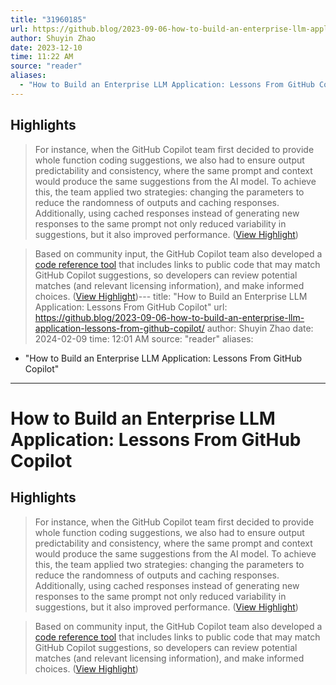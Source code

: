 ```yaml
---
title: "31960185"
url: https://github.blog/2023-09-06-how-to-build-an-enterprise-llm-application-lessons-from-github-copilot/
author: Shuyin Zhao
date: 2023-12-10
time: 11:22 AM
source: "reader"
aliases:
  - "How to Build an Enterprise LLM Application: Lessons From GitHub Copilot"
---
```

## Highlights
> For instance, when the GitHub Copilot team first decided to provide whole function coding suggestions, we also had to ensure output predictability and consistency, where the same prompt and context would produce the same suggestions from the AI model.
> To achieve this, the team applied two strategies: changing the parameters to reduce the randomness of outputs and caching responses. Additionally, using cached responses instead of generating new responses to the same prompt not only reduced variability in suggestions, but it also improved performance. ([View Highlight](https://read.readwise.io/read/01h9razw6psr2ht3tv2aw01ce6))

> Based on community input, the GitHub Copilot team also developed a [code reference tool](https://github.blog/2023-08-03-introducing-code-referencing-for-github-copilot/) that includes links to public code that may match GitHub Copilot suggestions, so developers can review potential matches (and relevant licensing information), and make informed choices. ([View Highlight](https://read.readwise.io/read/01h9rb3ne8rvt2781qtsr5hr04))---
title: "How to Build an Enterprise LLM Application: Lessons From GitHub Copilot"
url: https://github.blog/2023-09-06-how-to-build-an-enterprise-llm-application-lessons-from-github-copilot/
author: Shuyin Zhao
date: 2024-02-09
time: 12:01 AM
source: "reader"
aliases:
  - "How to Build an Enterprise LLM Application: Lessons From GitHub Copilot"
---
# How to Build an Enterprise LLM Application: Lessons From GitHub Copilot

## Highlights
> For instance, when the GitHub Copilot team first decided to provide whole function coding suggestions, we also had to ensure output predictability and consistency, where the same prompt and context would produce the same suggestions from the AI model.
> To achieve this, the team applied two strategies: changing the parameters to reduce the randomness of outputs and caching responses. Additionally, using cached responses instead of generating new responses to the same prompt not only reduced variability in suggestions, but it also improved performance. ([View Highlight](https://read.readwise.io/read/01h9razw6psr2ht3tv2aw01ce6))

> Based on community input, the GitHub Copilot team also developed a [code reference tool](https://github.blog/2023-08-03-introducing-code-referencing-for-github-copilot/) that includes links to public code that may match GitHub Copilot suggestions, so developers can review potential matches (and relevant licensing information), and make informed choices. ([View Highlight](https://read.readwise.io/read/01h9rb3ne8rvt2781qtsr5hr04))

